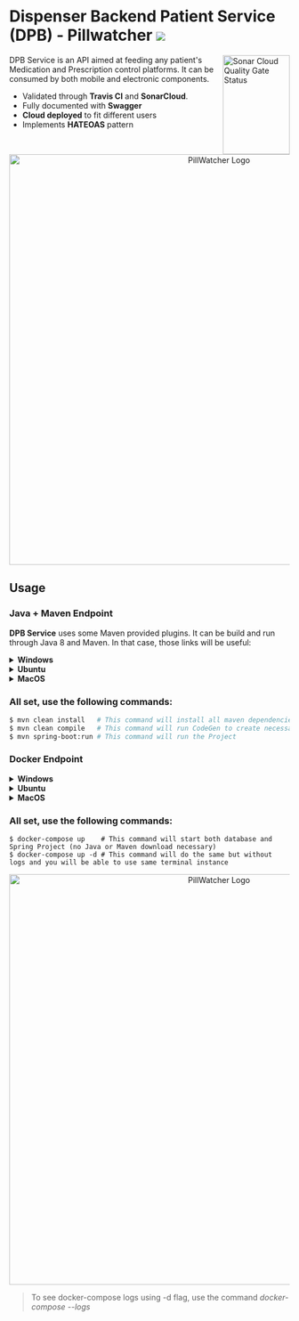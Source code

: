 # Dispenser Backend Patient Service (DPB) - Pillwatcher ![](https://travis-ci.com/PillWatcher/pillwatcher-dpb-patient-service.svg?branch=master)

<img src="https://sonarcloud.io/api/project_badges/quality_gate?project=PillWatcher_pillwatcher-dpb-patient-service" align="right"
     alt="Sonar Cloud Quality Gate Status" width="120" height="178">

DPB Service is an API aimed at feeding any patient's Medication and Prescription control platforms. It can be consumed by both mobile and electronic components.

* Validated through **Travis CI** and **SonarCloud**.
* Fully documented with **Swagger**
* **Cloud deployed** to fit different users
* Implements **HATEOAS** pattern

<p align="center">
  <img src="https://github.com/PI2-Grupo-3/pillwatcher-dpb-service/blob/master/images/pillwatcher_logo.jpg" alt="PillWatcher Logo" width="738">
</p>

## Usage

### Java + Maven Endpoint

**DPB Service** uses some Maven provided plugins. It can be build and run through Java 8 and Maven. In that case, those links will be useful:

<details><summary><b>Windows</b></summary>
1. <a href="https://www.java.com/pt_BR/download/help/windows_manual_download.xml">Installing Java on Windows</a>

2. <a href="https://www.baeldung.com/install-maven-on-windows-linux-mac">Install Maven on Windows</a>
</details>

<details><summary><b>Ubuntu</b></summary>
1. <a href="https://www.digitalocean.com/community/tutorials/como-instalar-o-java-com-apt-get-no-ubuntu-16-04-pt">Installing Java on Ubuntu</a>

2. <a href="https://www.baeldung.com/install-maven-on-windows-linux-mac">Installing Maven on Linux</a>
</details>  
  
<details><summary><b>MacOS</b></summary>
1. <a href="https://www.java.com/pt_BR/download/help/mac_install.xml">Installing Java on MacOS</a>

2. <a href="https://www.baeldung.com/install-maven-on-windows-linux-mac">Installing Maven on MacOS</a>
</details>  

### All set, use the following commands:

```sh
$ mvn clean install   # This command will install all maven dependencies
$ mvn clean compile   # This command will run CodeGen to create necessary Interfaces
$ mvn spring-boot:run # This command will run the Project
```

### Docker Endpoint
<details><summary><b>Windows</b></summary>
1. <a href="https://docs.docker.com/docker-for-windows/install/">Installing Docker on Windows</a>
</details>

<details><summary><b>Ubuntu</b></summary>
1. <a href="https://runnable.com/docker/install-docker-on-linux">Installing Docker on Ubuntu</a>
</details>  
  
<details><summary><b>MacOS</b></summary>
1. <a href="https://docs.docker.com/docker-for-mac/install/">Installing Docker on MacOS</a>
</details>  

### All set, use the following commands:

```docker
$ docker-compose up    # This command will start both database and Spring Project (no Java or Maven download necessary)
$ docker-compose up -d # This command will do the same but without logs and you will be able to use same terminal instance
```

<p align="center">
  <img src="https://github.com/PI2-Grupo-3/pillwatcher-dpb-service/blob/master/images/pillwatcher_docker.gif" alt="PillWatcher Logo" width="738">
</p>

> To see docker-compose logs using -d flag, use the command _docker-compose --logs_
